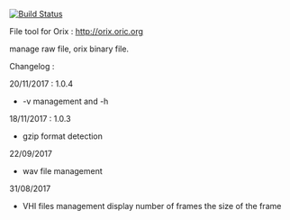 [![Build Status](https://travis-ci.org/orix-software/file.svg?branch=master)](https://travis-ci.org/oric-software/file)

File tool for Orix : http://orix.oric.org

manage raw file, orix binary file.

Changelog :

20/11/2017 : 1.0.4
* -v management and -h

18/11/2017 : 1.0.3
* gzip format detection

22/09/2017
* wav file management

31/08/2017
* VHI files management 
  display number of frames
  the size of the frame 